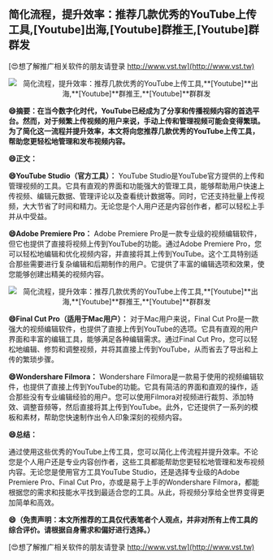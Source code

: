 ## **简化流程，提升效率：推荐几款优秀的YouTube上传工具,**[Youtube]**出海,**[Youtube]**群推王,**[Youtube]**群群发**

[😍想了解推广相关软件的朋友请登录 http://www.vst.tw](http://www.vst.tw)

 <center><img src="https://vst.tw/MP4/tuiguang/png/6.png" alt="简化流程，提升效率：推荐几款优秀的YouTube上传工具,**[Youtube]**出海,**[Youtube]**群推王,**[Youtube]**群群发"></center>

**😄摘要：在当今数字化时代，YouTube已经成为了分享和传播视频内容的首选平台。然而，对于频繁上传视频的用户来说，手动上传和管理视频可能会变得繁琐。为了简化这一流程并提升效率，本文将向您推荐几款优秀的YouTube上传工具，帮助您更轻松地管理和发布视频内容。**

**😄正文：**

**😄YouTube Studio（官方工具）：**
YouTube Studio是YouTube官方提供的上传和管理视频的工具。它具有直观的界面和功能强大的管理工具，能够帮助用户快速上传视频、编辑元数据、管理评论以及查看统计数据等。同时，它还支持批量上传视频，大大节省了时间和精力。无论您是个人用户还是内容创作者，都可以轻松上手并从中受益。

**😄Adobe Premiere Pro：**
Adobe Premiere Pro是一款专业级的视频编辑软件，但它也提供了直接将视频上传到YouTube的功能。通过Adobe Premiere Pro，您可以轻松地编辑和优化视频内容，并直接将其上传到YouTube。这个工具特别适合那些需要进行复杂编辑和后期制作的用户。它提供了丰富的编辑选项和效果，使您能够创建出精美的视频内容。

 <center><img src="https://vst.tw/MP4/tuiguang/png/2.png" alt="简化流程，提升效率：推荐几款优秀的YouTube上传工具,**[Youtube]**出海,**[Youtube]**群推王,**[Youtube]**群群发"></center>

**😄Final Cut Pro（适用于Mac用户）：**
对于Mac用户来说，Final Cut Pro是一款强大的视频编辑软件，也提供了直接上传到YouTube的选项。它具有直观的用户界面和丰富的编辑工具，能够满足各种编辑需求。通过Final Cut Pro，您可以轻松地编辑、修剪和调整视频，并将其直接上传到YouTube，从而省去了导出和上传的繁琐步骤。

**😄Wondershare Filmora：**
Wondershare Filmora是一款易于使用的视频编辑软件，也提供了直接上传到YouTube的功能。它具有简洁的界面和直观的操作，适合那些没有专业编辑经验的用户。您可以使用Filmora对视频进行裁剪、添加特效、调整音频等，然后直接将其上传到YouTube。此外，它还提供了一系列的模板和素材，帮助您快速制作出令人印象深刻的视频内容。

**😄总结：**

通过使用这些优秀的YouTube上传工具，您可以简化上传流程并提升效率。不论您是个人用户还是专业内容创作者，这些工具都能帮助您更轻松地管理和发布视频内容。无论您是使用官方工具YouTube Studio，还是选择专业级的Adobe Premiere Pro、Final Cut Pro，亦或是易于上手的Wondershare Filmora，都能根据您的需求和技能水平找到最适合您的工具。从此，将视频分享给全世界变得更加简单和高效。

**😄（免责声明：本文所推荐的工具仅代表笔者个人观点，并非对所有上传工具的综合评价。请根据自身需求和偏好进行选择。）**

[😍想了解推广相关软件的朋友请登录 http://www.vst.tw](http://www.vst.tw)



